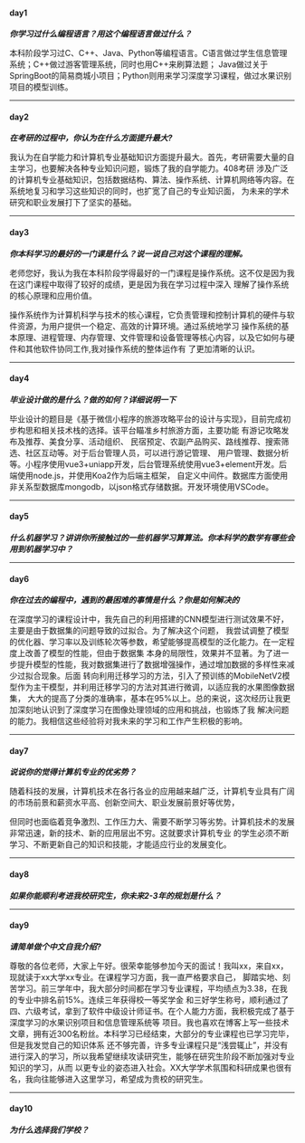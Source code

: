 #### day1

***你学习过什么编程语言？用这个编程语言做过什么？***

本科阶段学习过C、C++、Java、Python等编程语言。C语言做过学生信息管理系统；C++做过游客管理系统，同时也用C++来刷算法题；
Java做过关于SpringBoot的简易商城小项目；Python则用来学习深度学习课程，做过水果识别项目的模型训练。

---

#### day2

***在考研的过程中，你认为在什么方面提升最大?***

我认为在自学能力和计算机专业基础知识方面提升最大。首先，考研需要大量的自主学习，也要解决各种专业知识问题，锻炼了我的自学能力。408考研
涉及广泛的计算机专业基础知识，包括数据结构、算法、操作系统、计算机网络等内容。在系统地复习和学习这些知识的同时，也扩宽了自己的专业知识面，
为未来的学术研究和职业发展打下了坚实的基础。

---

#### day3

***你本科学习的最好的一门课是什么？说一说自己对这个课程的理解。***

老师您好，我认为我在本科阶段学得最好的一门课程是操作系统。这不仅是因为我在这门课程中取得了较好的成绩，更是因为我在学习过程中深入
理解了操作系统的核心原理和应用价值。 

操作系统作为计算机科学与技术的核心课程，它负责管理和控制计算机的硬件与软件资源，为用户提供一个稳定、高效的计算环境。通过系统地学习
操作系统的基本原理、进程管理、内存管理、文件管理和设备管理等核心内容，以及它如何与硬件和其他软件协同工作,我对操作系统的整体运作有
了更加清晰的认识。

---

#### day4

***毕业设计做的是什么？做的如何？详细说明一下***

毕业设计的题目是《基于微信小程序的旅游攻略平台的设计与实现》，目前完成初步构思和相关技术栈的选择。该平台瞄准乡村旅游方面，主要功能
有游记攻略发布及推荐、美食分享、活动组织、 民宿预定、农副产品购买、路线推荐、搜索筛选、社区互动等。对于后台管理人员，可以进行游记管理、
用户管理、数据分析等。小程序使用vue3+uniapp开发，后台管理系统使用vue3+element开发。后端使用node.js，并使用Koa2作为后端主框架，
自定义中间件。数据库方面使用非关系型数据库mongodb，以json格式存储数据。开发环境使用VSCode。

---

#### day5

***什么机器学习？讲讲你所接触过的一些机器学习算算法。你本科学的数学有哪些会用到机器学习中？***



---

#### day6

***你在过去的编程中，遇到的最困难的事情是什么？你是如何解决的***

在深度学习的课程设计中，我先自己的利用搭建的CNN模型进行测试效果不好，主要是由于数据集的问题导致的过拟合。为了解决这个问题，
我尝试调整了模型的优化器、学习率以及训练轮次等参数，希望能够提高模型的泛化能力。在一定程度上改善了模型的性能，但由于数据集
本身的局限性，效果并不显著。为了进一步提升模型的性能，我对数据集进行了数据增强操作，通过增加数据的多样性来减少过拟合现象。后面
转向利用迁移学习的方法，引入了预训练的MobileNetV2模型作为主干模型，并利用迁移学习的方法对其进行微调，以适应我的水果图像数据集，
大大的提高了分类的准确率，基本在95%以上。总的来说，这次经历让我更加深刻地认识到了深度学习在图像处理领域的应用和挑战，也锻炼了我
解决问题的能力。我相信这些经验将对我未来的学习和工作产生积极的影响。

---

#### day7

***说说你的觉得计算机专业的优劣势？***

随着科技的发展，计算机技术在各行各业的应用越来越广泛，计算机专业具有广阔的市场前景和薪资水平高、创新空间大、职业发展前景好等优势，

但同时也面临着竞争激烈、工作压力大、需要不断学习等劣势。计算机技术的发展非常迅速，新的技术、新的应用层出不穷。这就要求计算机专业
的学生必须不断学习、不断更新自己的知识和技能，才能适应行业的发展变化。

---

#### day8

***如果你能顺利考进我校研究生，你未来2-3年的规划是什么？***


---

#### day9

***请简单做个中文自我介绍?***

尊敬的各位老师，大家上午好。很荣幸能够参加今天的面试！我叫xx，来自xx，现就读于xx大学xx专业。在课程学习方面，我一直严格要求自己，
脚踏实地、刻苦学习。前三学年中，我大部分时间都在学习专业课程，平均绩点为3.38，在我的专业中排名前15%。连续三年获得校一等奖学金
和三好学生称号，顺利通过了四、六级考试，拿到了软件中级设计师证书。在个人能力方面，我积极完成了基于深度学习的水果识别项目和信息管理系统等
项目。我也喜欢在博客上写一些技术文章，拥有近300名粉丝。本科学习已经结束，大部分的专业课程也已学习完毕，但是我发觉自己的知识体系
还不够完善，许多专业课程只是“浅尝辄止”，并没有进行深入的学习，所以我希望继续攻读研究生，能够在研究生阶段不断加强对专业知识的学习，从而
以更专业的姿态进入社会。XX大学学术氛围和科研成果也很有名，我向往能够进入这里学习，希望成为贵校的研究生。

---

#### day10

***为什么选择我们学校？***